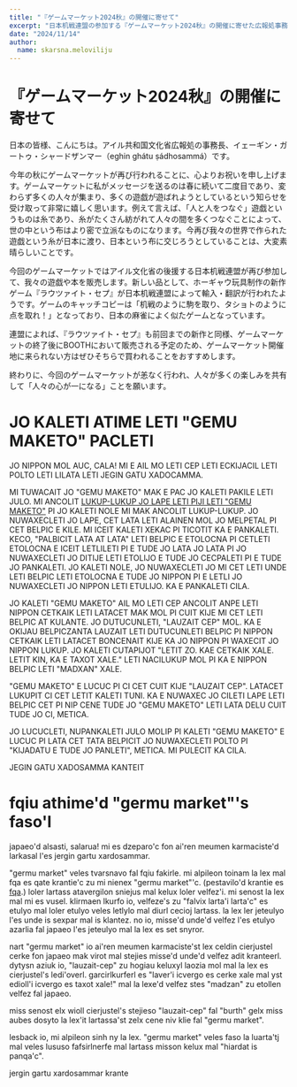 ```yaml
---
title: "『ゲームマーケット2024秋』の開催に寄せて"
excerpt: "日本机戦連盟の参加する『ゲームマーケット2024秋』の開催に寄せた広報処事務長のコメントです。"
date: "2024/11/14"
author:
  name: skarsna.meloviliju
---
```


# 『ゲームマーケット2024秋』の開催に寄せて
日本の皆様、こんにちは。アイル共和国文化省広報処の事務長、イェーギン・ガートゥ・シャードザンマー（eghin ghátu ṣádhosammá）です。

今年の秋にゲームマーケットが再び行われることに、心よりお祝いを申し上げます。ゲームマーケットに私がメッセージを送るのは春に続いて二度目であり、変わらず多くの人々が集まり、多くの遊戯が遊ばれようとしているという知らせを受け取って非常に嬉しく思います。例えて言えば、「人と人をつなぐ」遊戯というものは糸であり、糸がたくさん紡がれて人々の間を多くつなぐことによって、世の中という布はより密で立派なものになります。今再び我々の世界で作られた遊戯という糸が日本に渡り、日本という布に交じろうとしていることは、大変素晴らしいことです。

今回のゲームマーケットではアイル文化省の後援する日本机戦連盟が再び参加して、我々の遊戯や本を販売します。新しい品として、ホーギャウ玩具制作の新作ゲーム『ラウツァイト・セプ』が日本机戦連盟によって輸入・翻訳が行われたようです。ゲームのキャッチコピーは「机戦のように駒を取り、タショトのように点を取れ！」となっており、日本の麻雀によく似たゲームとなっています。

連盟によれば、『ラウツァイト・セプ』も前回までの新作と同様、ゲームマーケットの終了後にBOOTHにおいて販売される予定のため、ゲームマーケット開催地に来られない方はぜひそちらで買われることをおすすめします。

終わりに、今回のゲームマーケットが恙なく行われ、人々が多くの楽しみを共有して「人々の心が一になる」ことを願います。

# <span lang="x-ycaxen-medium">JO KALETI ATIME LETI "GEMU MAKETO" PACLETI</span>
<div lang="x-ycaxen-medium">
JO NIPPON MOL AUC, CALA! MI E AIL MO LETI CEP LETI ECKIJACIL LETI POLTO LETI LILATA LETI JEGIN GATU XADOCAMMA.

MI TUWACAIT JO "GEMU MAKETO" MAK E PAC JO KALETI PAKILE LETI JULO. MI ANCOLIT [LUKUP-LUKUP JO LAPE LETI PIJI LETI "GEMU MAKETO"](./game-market-2024-spring) PI JO KALETI NOLE MI MAK ANCOLIT LUKUP-LUKUP. JO NUWAXECLETI JO LAPE, CET LATA LETI ALAINEN MOL JO MELPETAL PI CET BELPIC E KILE. MI ICEIT KALETI XEKAC PI TICOTIT KA E PANKALETI. KECO, "PALBICIT LATA AT LATA" LETI BELPIC E ETOLOCNA PI CETLETI ETOLOCNA E ICEIT LETLILETI PI E TUDE JO LATA JO LATA PI JO NUWAXECLETI JO DITIJE LETI ETOLIJO E TUDE JO CECPALETI PI E TUDE JO PANKALETI. JO KALETI NOLE, JO NUWAXECLETI JO MI CET LETI UNDE LETI BELPIC LETI ETOLOCNA E TUDE JO NIPPON PI E LETLI JO NUWAXECLETI JO NIPPON LETI ETULIJO. KA E PANKALETI CILA.

JO KALETI "GEMU MAKETO" AIL MO LETI CEP ANCOLIT ANPE LETI NIPPON CETKAIK LETI LATACET MAK MOL PI CUIT KIJE MI CET LETI BELPIC AT KULANTE. JO DUTUCUNLETI, "LAUZAIT CEP" MOL. KA E OKIJAU BELPICZANTA LAUZAIT LETI DUTUCUNLETI BELPIC PI NIPPON CETKAIK LETI LATACET BONCENAIT KIJE KA JO NIPPON PI WAXECIT JO NIPPON LUKUP. JO KALETI CUTAPIJOT "LETIT ZO. KAE CETKAIK XALE. LETIT KIN, KA E TAXOT XALE." LETI NACILUKUP MOL PI KA E NIPPON BELPIC LETI "MADXAN" XALE.

"GEMU MAKETO" E LUCUC PI CI CET CUIT KIJE "LAUZAIT CEP". LATACET LUKUPIT CI CET LETIT KALETI TUNI. KA E NUWAXEC JO CILETI LAPE LETI BELPIC CET PI NIP CENE TUDE JO "GEMU MAKETO" LETI LATA DELU CUIT TUDE JO CI, METICA.

JO LUCUCLETI, NUPANKALETI JULO MOLIP PI KALETI "GEMU MAKETO" E LUCUC PI LATA CET TATA BELPICIT JO NUWAXECLETI POLTO PI "KIJADATU E TUDE JO PANLETI", METICA. MI PULECIT KA CILA.

JEGIN GATU XADOSAMMA KANTEIT
</div>

# <span lang="x-lineparine">fqiu athime'd "germu market"'s faso'l</span>
<div lang="x-lineparine">
japaeo'd alsasti, salarua! mi es dzeparo'c fon ai'ren meumen karmaciste'd larkasal l'es jergin gartu xardosammar.

"germu market" veles tvarsnavo fal fqiu fakirle. mi alpileon toinam la lex mal fqa es qate krantie'c zu mi nienex "germu market"'c. (pestavilo'd krantie es [fqa](./game-market-2024-spring).) loler lartass atavergilon sniejus mal kelux loler velfez'i. mi senost la lex mal mi es vusel. klirmaen lkurfo io, velfeze's zu "falvix larta'i larta'c" es etulyo mal loler etulyo veles letlylo mal diurl cecioj lartass. la lex ler jeteulyo l'es unde is sexpar mal is klantez. no io, misse'd unde'd velfez l'es etulyo azarlia fal japaeo l'es jeteulyo mal la lex es set snyror.

nart "germu market" io ai'ren meumen karmaciste'st lex celdin cierjustel cerke fon japaeo mak virot mal stejies misse'd unde'd velfez adit kranteerl. dytysn aziuk io, "lauzait-cep" zu hogiau keluxyl laozia mol mal la lex es cierjustel's ledi'overl. garcirlkurferl es "laver'i icvergo es cerke xale mal yst edioll'i icvergo es taxot xale!" mal la lexe'd velfez stes "madzan" zu etollen velfez fal japaeo.

miss senost elx wioll cierjustel's stejieso "lauzait-cep" fal "burth" gelx miss aubes dosyto la lex'it lartassa'st zelx cene niv klie fal "germu market".

lesback io, mi alpileon sinh ny la lex. "germu market" veles faso la luarta'tj mal veles lususo fafsirlnerfe mal lartass misson kelux mal "hiardat is panqa'c".

jergin gartu xardosammar krante
</div>
